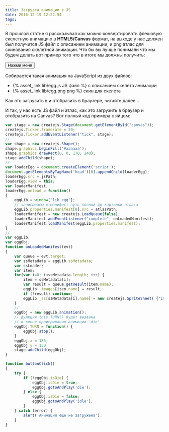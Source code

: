 ```yaml
---
title: Загрузка анимации в JS
date: 2016-12-19 12:22:54
tags:
---
```


В прошлой статье я рассказывал как можно конвертировать флешовую скелетную анимацию в <strong>HTML5/Canvas</strong> формат, на выходе у нас должен был получится JS файл с описанием анимации, и png атлас для скинования скелетной анимации. Что бы вы лучше понимали что мы будем делать вот пример того что в итоге мы должны получить: 
<div>
        <button class="uiButton" onclick="buttonClick()">Нажми меня</button>
        <canvas width="170" height="240" id="canvas"></canvas>
</div>
<script>
    var jsPath = '{% asset_path lib/egg.js%}'
    var atlasPath = '{% asset_path lib/egg.png%}'
    function buttonClick()
    {
        try {
            if (!eggObj.isDie) {
                eggObj.isDie = true;
                eggObj.gotoAndPlay('die');
            } else {
                eggObj.isDie = false;
                eggObj.gotoAndPlay('idle');
            }
        } catch (error) {
            alert('Анимация еще не загружена');
        }
    }
</script>
<script defer src="https://code.createjs.com/createjs-2015.11.26.combined.js"></script>
<script defer src="{% asset_path lib/app.js%}"></script>

Собирается такая анимация на JavaScript из двух файлов:
* {% asset_link lib/egg.js JS файл %} с описанием скелета анимации</li>
* {% asset_link lib/egg.png png %} скин для скелета</li>

Как это загрузить в и отобразить в браузере, читайте далее...

<!-- more -->

И так, у нас есть JS файл и атлас, как это загрузить в браузер и отобразить на Canvas? Вот полный код примера с яйцом:
```JavaScript
var stage = new createjs.Stage(document.getElementById("canvas"));
createjs.Ticker.framerate = 30;
createjs.Ticker.addEventListener("tick", stage);
//
var shape = new createjs.Shape();
shape.graphics.beginFill('#aaaaaa');
shape.graphics.drawRect(0, 0, 170, 240);
stage.addChild(shape);
//
var loaderEgg = document.createElement('script');
document.getElementsByTagName('head')[0].appendChild(loaderEgg);
loaderEgg.src = jsPath;
loaderEgg.view = this;
var loaderManifest;
loaderEgg.onload = function()
{
    eggLib = window['lib_egg'];
    // записываем в манифест путь полный до картинки атласа
    eggLib.properties.manifest[0].src = atlasPath;
    loaderManifest = new createjs.LoadQueue(false);
    loaderManifest.addEventListener("complete", onLoadedManifest);
    loaderManifest.loadManifest(eggLib.properties.manifest);
}
//
var eggLib;
var eggObj;
function onLoadedManifest(evt)
{
    var queue = evt.target;
    var ssMetadata = eggLib.ssMetadata;
    var ssLoader;
    var item;
    for(var i=0; i<ssMetadata.length; i++) {
        item = ssMetadata[i];
        var result = queue.getResult(item.name);
        eggLib._images[item.name] = result;
        if (!result) continue;
        eggLib._ss[ssMetadata[i].name] = new createjs.SpriteSheet( {"images": [result], "frames": ssMetadata[i].frames} );
    }
    //
    eggObj = new eggLib.animation();
    // функция this.TURN() будет вызвана
    // в конце проигрывания анимации 'die'
    eggObj.TURN = function() {
        eggObj.stop();
    }
    eggObj.x = 185;
    eggObj.y = 130;
    stage.addChild(eggObj);
}

function buttonClick()
{
    try {
        if (!eggObj.isDie) {
            eggObj.isDie = true;
            eggObj.gotoAndPlay('die');
        } else {
            eggObj.isDie = false;
            eggObj.gotoAndPlay('idle');
        }
    } catch (error) {
        alert('Анимация еще не загружена');
    }
}
```